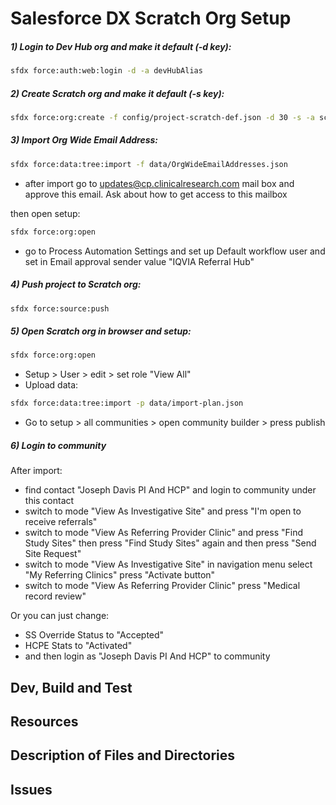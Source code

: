 # Salesforce DX Scratch Org Setup

##### 1) Login to Dev Hub org and make it default (-d key):

```sh
sfdx force:auth:web:login -d -a devHubAlias
```

##### 2) Create Scratch org and make it default (-s key):

```sh
sfdx force:org:create -f config/project-scratch-def.json -d 30 -s -a scratchOrgAlias
```
##### 3) Import Org Wide Email Address:

```sh
sfdx force:data:tree:import -f data/OrgWideEmailAddresses.json
```
- after import go to updates@cp.clinicalresearch.com mail box and approve this email. Ask about how to get access to this mailbox

then open setup:
```sh
sfdx force:org:open
```

- go to Process Automation Settings and set up Default workflow user and set in Email approval sender value "IQVIA Referral Hub"

##### 4) Push project to Scratch org:
```sh
sfdx force:source:push
```

##### 5) Open Scratch org in browser and setup:
```sh
sfdx force:org:open
```

- Setup > User > edit > set role "View All" 
- Upload data:
```sh
sfdx force:data:tree:import -p data/import-plan.json
```
- Go to setup > all communities > open community builder > press publish

##### 6) Login to community

After import:

- find contact "Joseph Davis PI And HCP" and login to community under this contact
- switch to mode "View As Investigative Site" and press "I'm open to receive referrals"
- switch to mode "View As Referring Provider Clinic" and press "Find Study Sites" then press "Find Study Sites" again and then press "Send Site Request"
- switch to mode "View As Investigative Site" in navigation menu select "My Referring Clinics" press "Activate button"
- switch to mode "View As Referring Provider Clinic" press "Medical record review"

Or you can just change:
 
- SS Override Status to "Accepted" 
- HCPE Stats to "Activated" 
- and then login as "Joseph Davis PI And HCP" to community 


## Dev, Build and Test


## Resources


## Description of Files and Directories


## Issues


